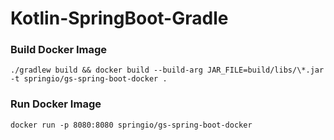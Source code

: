 # Kotlin-SpringBoot-Gradle

### Build Docker Image
```shell
./gradlew build && docker build --build-arg JAR_FILE=build/libs/\*.jar -t springio/gs-spring-boot-docker .
```

### Run Docker Image
```shell
docker run -p 8080:8080 springio/gs-spring-boot-docker
```
